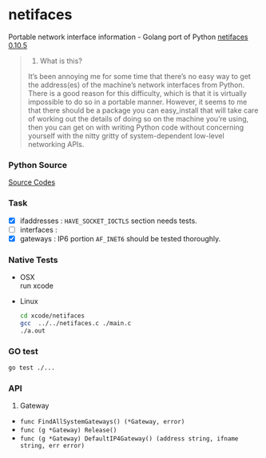# netifaces
Portable network interface information - Golang port of Python [netifaces 0.10.5](https://pypi.python.org/pypi/netifaces) 

> 1. What is this?
> 
> It’s been annoying me for some time that there’s no easy way to get the address(es) of the machine’s network interfaces from Python. There is a good reason for this difficulty, which is that it is virtually impossible to do so in a portable manner. However, it seems to me that there should be a package you can easy_install that will take care of working out the details of doing so on the machine you’re using, then you can get on with writing Python code without concerning yourself with the nitty gritty of system-dependent low-level networking APIs.

### Python Source

[Source Codes](pysrc/)

### Task

- [x] ifaddresses : `HAVE_SOCKET_IOCTLS` section needs tests.
- [ ] interfaces :
- [x] gateways : IP6 portion `AF_INET6` should be tested thoroughly.

### Native Tests

- OSX  
  run xcode

- Linux 

  ```sh
  cd xcode/netifaces
  gcc  ../../netifaces.c ./main.c
  ./a.out
  ```
  
### GO test

```sh
go test ./...
```

### API

1. Gateway
  - `func FindAllSystemGateways() (*Gateway, error)`
  - `func (g *Gateway) Release()`
  - `func (g *Gateway) DefaultIP4Gateway() (address string, ifname string, err error)`